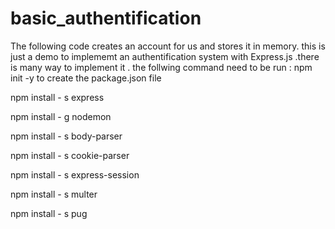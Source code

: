 # basic_authentification
The following code creates an account for us and stores it in memory. this is just a demo to implememt an authentification system with Express.js .there is many way to implement it . 
the follwing command need to be run :
npm init -y to create the package.json file

npm install - s express

npm install - g nodemon

npm install - s body-parser 

npm install - s cookie-parser 

npm install - s express-session

npm install - s multer

npm install - s pug
